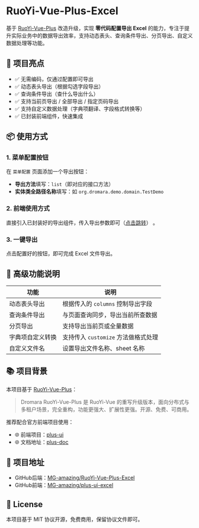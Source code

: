 # RuoYi-Vue-Plus-Excel

基于 [RuoYi-Vue-Plus](https://gitee.com/dromara/RuoYi-Vue-Plus) 改造升级，实现 **零代码配置导出 Excel** 的能力，专注于提升实际业务中的数据导出效率，支持动态表头、查询条件导出、分页导出、自定义数据处理等功能。

## 🌟 项目亮点

- ✅ 无需编码，仅通过配置即可导出
- ✅ 动态表头导出（根据勾选字段导出）
- ✅ 查询条件导出（查什么导出什么）
- ✅ 支持当前页导出 / 全部导出 / 指定页码导出
- ✅ 支持自定义数据处理（字典项翻译、字段格式转换等）
- ✅ 已封装前端组件，快速集成

## 📦 使用方式

### 1. 菜单配置按钮

在 `菜单配置` 页面添加一个导出按钮：

- **导出方法**填写：`list`（即对应的接口方法）
- **实体类全路径名称**填写：如 `org.dromara.demo.domain.TestDemo`

### 2. 前端使用方式

直接引入已封装好的导出组件，传入导出参数即可（[点击跳转](https://github.com/MG-amazing/plus-ui-excel)） 。

### 3. 一键导出

点击配置好的按钮，即可完成 Excel 文件导出。

## 🧩 高级功能说明

| 功能                     | 说明 |
|--------------------------|------|
| 动态表头导出             | 根据传入的 `columns` 控制导出字段 |
| 查询条件导出             | 与页面查询同步，导出当前所查数据 |
| 分页导出                 | 支持导出当前页或全量数据 |
| 字典项自定义转换         | 支持传入 `customize` 方法做格式处理 |
| 自定义文件名             | 设置导出文件名称、sheet 名称 |

## 📚 项目背景

本项目基于 [RuoYi-Vue-Plus](https://gitee.com/dromara/RuoYi-Vue-Plus)：

> Dromara RuoYi-Vue-Plus 是 RuoYi-Vue 的重写升级版本，面向分布式与多租户场景，完全重构，功能更强大、扩展性更强。开源、免费、可商用。

推荐配合官方前端项目使用：

- 🌐 前端项目：[plus-ui](https://gitee.com/JavaLionLi/plus-ui)
- 🌐 文档地址：[plus-doc](https://plus-doc.dromara.org)

## 🔗 项目地址

- GitHub后端：[MG-amazing/RuoYi-Vue-Plus-Excel](https://github.com/MG-amazing/RuoYi-Vue-Plus-Excel)
- GitHub前端：[MG-amazing/plus-ui-excel](https://github.com/MG-amazing/plus-ui-excel)

## 📝 License

本项目基于 MIT 协议开源，免费商用，保留协议文件即可。
